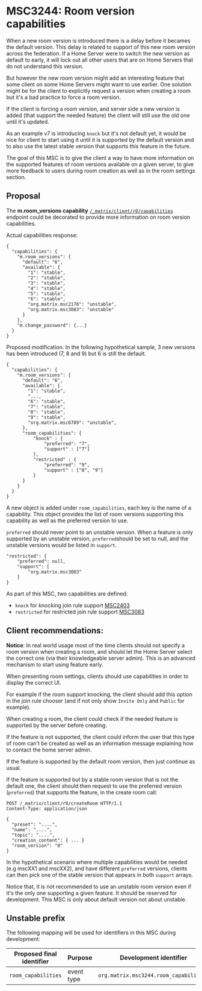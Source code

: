 # MSC3244: Room version capabilities

When a new room version is introduced there is a delay before it becames the default
version. This delay is related to support of this new room version across the federation.
If a Home Server were to switch the new version as default to early, it will lock out all other users
that are on Home Servers that do not understand this version.

But however the new room version might add an interesting feature that some client on some Home
Servers might want to use earlier. One solution might be for the client to explicitly request a
version when creating a room but it's a bad practice to force a room version.

If the client is forcing a room version, and server side a new version is added (that support the needed
feature) the client will still use the old one until it's updated.

As an example v7 is introducing `knock` but it's not default yet, it would be nice for client to 
start using it until it is supported by the default version and to also use the latest stable version that
supports this feature in the future.

The goal of this MSC is to give the client a way to have more information on the supported features of room
versions available on a given server, to give more feedback to users during room creation as well as
in the room settings section.

## Proposal

The __m.room_versions capability__  [`/_matrix/client/r0/capabilities`]([https://matrix.org/docs/spec/client_server/r0.6.1#m-room-versions-capability])
endpoint could be decorated to provide more information on room version capabilities.

Actual capabilities response:
````
{
  "capabilities": {
    "m.room_versions": {
      "default": "6",
      "available": {
        "1": "stable",
        "2": "stable",
        "3": "stable",
        "4": "stable",
        "5": "stable",
        "6": "stable",
        "org.matrix.msc2176": "unstable",
        "org.matrix.msc3083": "unstable"
      }
    },
    "m.change_password": {...}
  }
}
````

Proposed modification.
In the following hypothetical sample, 3 new versions has been introduced (7, 8 and 9) but 6 is still the default.

````
{
  "capabilities": {
    "m.room_versions": {
      "default": "6",
      "available": {
        "1": "stable",
        "...,
        "6": "stable",
        "7": "stable",
        "8": "stable",
        "9": "stable",
        "org.matrix.msc6789": "unstable",
      },
      "room_capabilities": {
          "knock" : {
              "preferred": "7",
              "support" : ["7"]
          },
          "restricted" : {
              "preferred": "9",
              "support" : ["8", "9"]
          }
      }
    }
  }
}
````

A new object is added under `room_capabilities`, each key is the name of a capability.
This object provides the list of room versions supporting this capability as well as the preferred version to use.

`preferred` should never point to an unstable version. When a feature is only supported by an unstable version, `preferred`should be set to null, and the unstable versions would be listed in `support`.

````
"restricted": {
    "preferred": null,
    "support": [
        "org.matrix.msc3083"
    ]
}
````


As part of this MSC, two capabilities are defined:
- `knock` for knocking join rule support [MSC2403](https://github.com/matrix-org/matrix-doc/pull/2403)
- `restricted` for restricted join rule support [MSC3083](https://github.com/matrix-org/matrix-doc/pull/3083)

## Client recommendations:

__Notice__: In real world usage most of the time clients should not specify a room version when creating
a room, and should let the Home Server select the correct one (via their knowledgeable server admin).
This is an advanced mechanism to start using feature early.

When presenting room settings, clients should use capabilities in order to display the correct UI. 

For example if the room support knocking, the client should add this option in the join rule chooser
(and if not only show `Invite Only` and `Public` for example).

When creating a room, the client could check if the needed feature is supported by the server before creating.

If the feature is not supported, the client could inform the user that this type of room can't be created
as well as an information message explaining how to contact the home server admin.

If the feature is supported by the default room version, then just continue as usual.

If the feature is supported but by a stable room version that is not the default one, the client should
then request to use the preferred version (`preferred`) that supports the feature, in the create room call:

````
POST /_matrix/client/r0/createRoom HTTP/1.1
Content-Type: application/json

{
  "preset": "....",
  "name": "....",
  "topic": "....",
  "creation_content": { ... }
  "room_version": "8"
}
````

In the hypothetical scenario where multiple capabilities would be needed (e.g mscXX1 and mscXX2), and have different `preferred` versions, clients can then pick one of the stable version that appears in both `support` arrays.

Notice that, it is not recommended to use an unstable room version even if it's the only one supporting a given feature.
It should be reserved for development. This MSC is only about default version not about unstable.


## Unstable prefix

The following mapping will be used for identifiers in this MSC during development:


Proposed final identifier       | Purpose | Development identifier
------------------------------- | ------- | ----
`room_capabilities` | event type | `org.matrix.msc3244.room_capabilities`
